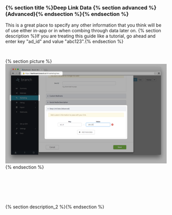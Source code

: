 
### {% section title %}Deep Link Data {% section advanced %}(Advanced){% endsection %}{% endsection %}

This is a great place to specify any other information that you think will be of use either in-app or in when combing through data later on. {% section description %}If you are treating this guide like a tutorial, go ahead and enter key "ad_id" and value "abc123".{% endsection %}

![](/img/1px.png)

{% section picture %}![Description](/img/ingredients/dashboard_links/fb_example_custom_data.png){% endsection %}

![](/img/1px.png)

![](/img/1px.png)

![](/img/1px.png)

{% section description_2 %}{% endsection %}
